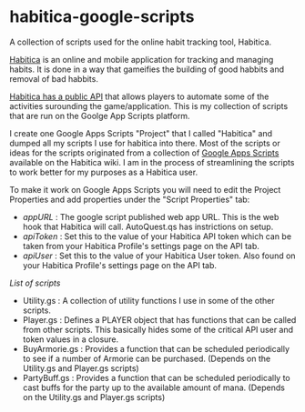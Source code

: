 # habitica-google-scripts
A collection of scripts used for the online habit tracking tool, Habitica.

[Habitica](https://habitica.com/) is an online and mobile application for tracking and managing habits.  It is done in a way that gameifies the building of good habbits and removal of bad habbits.

[Habitica has a public API](https://habitica.com/apidoc/) that allows players to automate some of the activities surounding the game/application.  This is my collection of scripts that are run on the Goolge App Scripts platform.

I create one Google Apps Scripts "Project" that I called "Habitica" and dumped all my scripts I use for habitica into there.  Most of the scripts or ideas for the scripts originated from a collection of [Google Apps Scripts](https://habitica.fandom.com/wiki/Google_Apps_Script) available on the Habitica wiki. I am in the process of streamlining the scripts to work better for my purposes as a Habitica user.

To make it work on Google Apps Scripts you will need to edit the Project Properties and add properties under the "Script Properties" tab:
- _appURL_ : The google script published web app URL.  This is the web hook that Habitica will call.  AutoQuest.qs has instrictions on setup.
- _apiToken_ : Set this to the value of your Habitica API token which can be taken from your Habitica Profile's settings page on the API tab.
- _apiUser_ : Set this to the value of your Habitica User token.  Also found on your Habitica Profile's settings page on the API tab.

_List of scripts_

- Utility.gs : A collection of utility functions I use in some of the other scripts.
- Player.gs : Defines a PLAYER object that has functions that can be called from other scripts.  This basically hides some of the critical API user and token values in a closure.
- BuyArmorie.gs : Provides a function that can be scheduled periodically to see if a number of Armorie can be purchased. (Depends on the Utility.gs and Player.gs scripts)
- PartyBuff.gs : Provides a function that can be scheduled periodically to cast buffs for the party up to the available amount of mana. (Depends on the Utility.gs and Player.gs scripts)
